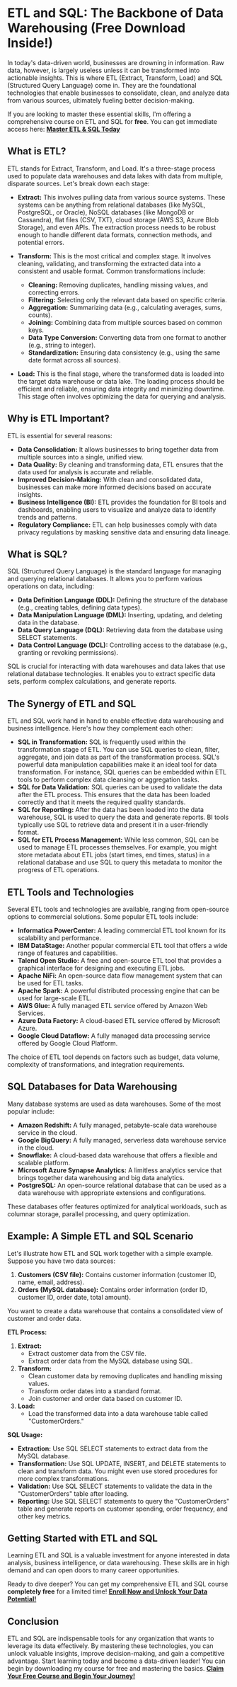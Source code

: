 # ETL and SQL: The Backbone of Data Warehousing (Free Download Inside!)

In today's data-driven world, businesses are drowning in information. Raw data, however, is largely useless unless it can be transformed into actionable insights. This is where ETL (Extract, Transform, Load) and SQL (Structured Query Language) come in. They are the foundational technologies that enable businesses to consolidate, clean, and analyze data from various sources, ultimately fueling better decision-making.

If you are looking to master these essential skills, I'm offering a comprehensive course on ETL and SQL for **free**. You can get immediate access here: [**Master ETL & SQL Today**](https://udemywork.com/etl-and-sql)

## What is ETL?

ETL stands for Extract, Transform, and Load. It's a three-stage process used to populate data warehouses and data lakes with data from multiple, disparate sources. Let's break down each stage:

*   **Extract:** This involves pulling data from various source systems. These systems can be anything from relational databases (like MySQL, PostgreSQL, or Oracle), NoSQL databases (like MongoDB or Cassandra), flat files (CSV, TXT), cloud storage (AWS S3, Azure Blob Storage), and even APIs. The extraction process needs to be robust enough to handle different data formats, connection methods, and potential errors.

*   **Transform:** This is the most critical and complex stage. It involves cleaning, validating, and transforming the extracted data into a consistent and usable format. Common transformations include:

    *   **Cleaning:** Removing duplicates, handling missing values, and correcting errors.
    *   **Filtering:** Selecting only the relevant data based on specific criteria.
    *   **Aggregation:** Summarizing data (e.g., calculating averages, sums, counts).
    *   **Joining:** Combining data from multiple sources based on common keys.
    *   **Data Type Conversion:** Converting data from one format to another (e.g., string to integer).
    *   **Standardization:** Ensuring data consistency (e.g., using the same date format across all sources).

*   **Load:** This is the final stage, where the transformed data is loaded into the target data warehouse or data lake. The loading process should be efficient and reliable, ensuring data integrity and minimizing downtime.  This stage often involves optimizing the data for querying and analysis.

## Why is ETL Important?

ETL is essential for several reasons:

*   **Data Consolidation:** It allows businesses to bring together data from multiple sources into a single, unified view.
*   **Data Quality:** By cleaning and transforming data, ETL ensures that the data used for analysis is accurate and reliable.
*   **Improved Decision-Making:** With clean and consolidated data, businesses can make more informed decisions based on accurate insights.
*   **Business Intelligence (BI):** ETL provides the foundation for BI tools and dashboards, enabling users to visualize and analyze data to identify trends and patterns.
*   **Regulatory Compliance:**  ETL can help businesses comply with data privacy regulations by masking sensitive data and ensuring data lineage.

## What is SQL?

SQL (Structured Query Language) is the standard language for managing and querying relational databases. It allows you to perform various operations on data, including:

*   **Data Definition Language (DDL):** Defining the structure of the database (e.g., creating tables, defining data types).
*   **Data Manipulation Language (DML):** Inserting, updating, and deleting data in the database.
*   **Data Query Language (DQL):** Retrieving data from the database using SELECT statements.
*   **Data Control Language (DCL):** Controlling access to the database (e.g., granting or revoking permissions).

SQL is crucial for interacting with data warehouses and data lakes that use relational database technologies. It enables you to extract specific data sets, perform complex calculations, and generate reports.

## The Synergy of ETL and SQL

ETL and SQL work hand in hand to enable effective data warehousing and business intelligence. Here's how they complement each other:

*   **SQL in Transformation:** SQL is frequently used within the transformation stage of ETL. You can use SQL queries to clean, filter, aggregate, and join data as part of the transformation process. SQL's powerful data manipulation capabilities make it an ideal tool for data transformation. For instance, SQL queries can be embedded within ETL tools to perform complex data cleansing or aggregation tasks.
*   **SQL for Data Validation:** SQL queries can be used to validate the data after the ETL process. This ensures that the data has been loaded correctly and that it meets the required quality standards.
*   **SQL for Reporting:** After the data has been loaded into the data warehouse, SQL is used to query the data and generate reports. BI tools typically use SQL to retrieve data and present it in a user-friendly format.
*   **SQL for ETL Process Management:** While less common, SQL can be used to manage ETL processes themselves.  For example, you might store metadata about ETL jobs (start times, end times, status) in a relational database and use SQL to query this metadata to monitor the progress of ETL operations.

## ETL Tools and Technologies

Several ETL tools and technologies are available, ranging from open-source options to commercial solutions. Some popular ETL tools include:

*   **Informatica PowerCenter:** A leading commercial ETL tool known for its scalability and performance.
*   **IBM DataStage:** Another popular commercial ETL tool that offers a wide range of features and capabilities.
*   **Talend Open Studio:** A free and open-source ETL tool that provides a graphical interface for designing and executing ETL jobs.
*   **Apache NiFi:** An open-source data flow management system that can be used for ETL tasks.
*   **Apache Spark:** A powerful distributed processing engine that can be used for large-scale ETL.
*   **AWS Glue:** A fully managed ETL service offered by Amazon Web Services.
*   **Azure Data Factory:** A cloud-based ETL service offered by Microsoft Azure.
*   **Google Cloud Dataflow:** A fully managed data processing service offered by Google Cloud Platform.

The choice of ETL tool depends on factors such as budget, data volume, complexity of transformations, and integration requirements.

## SQL Databases for Data Warehousing

Many database systems are used as data warehouses. Some of the most popular include:

*   **Amazon Redshift:** A fully managed, petabyte-scale data warehouse service in the cloud.
*   **Google BigQuery:** A fully managed, serverless data warehouse service in the cloud.
*   **Snowflake:** A cloud-based data warehouse that offers a flexible and scalable platform.
*   **Microsoft Azure Synapse Analytics:** A limitless analytics service that brings together data warehousing and big data analytics.
*   **PostgreSQL:** An open-source relational database that can be used as a data warehouse with appropriate extensions and configurations.

These databases offer features optimized for analytical workloads, such as columnar storage, parallel processing, and query optimization.

## Example: A Simple ETL and SQL Scenario

Let's illustrate how ETL and SQL work together with a simple example. Suppose you have two data sources:

1.  **Customers (CSV file):** Contains customer information (customer ID, name, email, address).
2.  **Orders (MySQL database):** Contains order information (order ID, customer ID, order date, total amount).

You want to create a data warehouse that contains a consolidated view of customer and order data.

**ETL Process:**

1.  **Extract:**
    *   Extract customer data from the CSV file.
    *   Extract order data from the MySQL database using SQL.
2.  **Transform:**
    *   Clean customer data by removing duplicates and handling missing values.
    *   Transform order dates into a standard format.
    *   Join customer and order data based on customer ID.
3.  **Load:**
    *   Load the transformed data into a data warehouse table called "CustomerOrders."

**SQL Usage:**

*   **Extraction:** Use SQL SELECT statements to extract data from the MySQL database.
*   **Transformation:** Use SQL UPDATE, INSERT, and DELETE statements to clean and transform data. You might even use stored procedures for more complex transformations.
*   **Validation:** Use SQL SELECT statements to validate the data in the "CustomerOrders" table after loading.
*   **Reporting:** Use SQL SELECT statements to query the "CustomerOrders" table and generate reports on customer spending, order frequency, and other key metrics.

## Getting Started with ETL and SQL

Learning ETL and SQL is a valuable investment for anyone interested in data analysis, business intelligence, or data warehousing.  These skills are in high demand and can open doors to many career opportunities.

Ready to dive deeper? You can get my comprehensive ETL and SQL course **completely free** for a limited time! [**Enroll Now and Unlock Your Data Potential!**](https://udemywork.com/etl-and-sql)

## Conclusion

ETL and SQL are indispensable tools for any organization that wants to leverage its data effectively. By mastering these technologies, you can unlock valuable insights, improve decision-making, and gain a competitive advantage.  Start learning today and become a data-driven leader! You can begin by downloading my course for free and mastering the basics. [**Claim Your Free Course and Begin Your Journey!**](https://udemywork.com/etl-and-sql)
